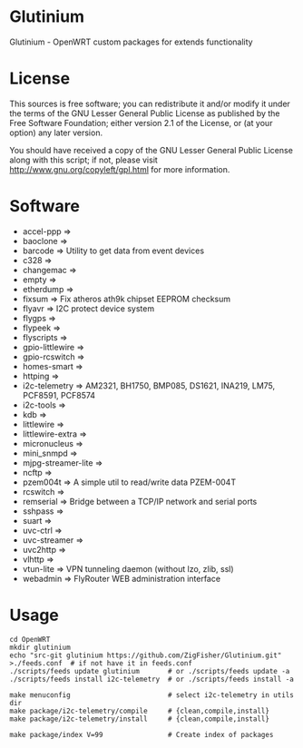 Glutinium
=========

Glutinium - OpenWRT custom packages for extends functionality


License
=======

This sources is free software; you can redistribute it and/or modify it under the terms of
the GNU Lesser General Public License as published by the Free Software Foundation;
either version 2.1 of the License, or (at your option) any later version.

You should have received a copy of the GNU Lesser General Public License along with this
script; if not, please visit http://www.gnu.org/copyleft/gpl.html for more information.


Software
========

* accel-ppp =>
* baoclone =>
* barcode => Utility to get data from event devices
* c328  =>
* changemac =>
* empty =>
* etherdump  =>
* fixsum => Fix atheros ath9k chipset EEPROM checksum
* flyavr => I2C protect device system
* flygps =>
* flypeek =>
* flyscripts =>
* gpio-littlewire =>
* gpio-rcswitch =>
* homes-smart =>
* httping =>
* i2c-telemetry => AM2321, BH1750, BMP085, DS1621, INA219, LM75, PCF8591, PCF8574
* i2c-tools =>
* kdb =>
* littlewire =>
* littlewire-extra =>
* micronucleus =>
* mini_snmpd =>
* mjpg-streamer-lite =>
* ncftp =>
* pzem004t => A simple util to read/write data PZEM-004T
* rcswitch =>
* remserial => Bridge between a TCP/IP network and serial ports
* sshpass =>
* suart =>
* uvc-ctrl =>
* uvc-streamer =>
* uvc2http =>
* vlhttp =>
* vtun-lite => VPN tunneling daemon (without lzo, zlib, ssl)
* webadmin => FlyRouter WEB administration interface


Usage
=====
	
	cd OpenWRT
	mkdir glutinium
	echo "src-git glutinium https://github.com/ZigFisher/Glutinium.git" >./feeds.conf  # if not have it in feeds.conf
	./scripts/feeds update glutinium       # or ./scripts/feeds update -a
	./scripts/feeds install i2c-telemetry  # or ./scripts/feeds install -a
	
	make menuconfig                        # select i2c-telemetry in utils dir
	make package/i2c-telemetry/compile     # {clean,compile,install}
	make package/i2c-telemetry/install     # {clean,compile,install}
	
	make package/index V=99                # Create index of packages


